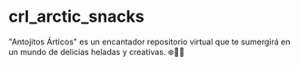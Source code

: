 # crl_arctic_snacks
"Antojitos Árticos" es un encantador repositorio virtual que te sumergirá en un mundo de delicias heladas y creativas. ❄️🍦✨
